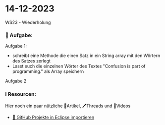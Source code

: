 # 14-12-2023
WS23 - Wiederholung

### 📝 Aufgabe:

Aufgabe 1:
 - schreibt eine Methode die einen Satz in ein String array mit den Wörtern des Satzes zerlegt
 - Lasst euch die einzelnen Wörter des Textes "Confusion is part of programming." als Array speichern

Aufgabe 2




  ### ℹ️ Resourcen:
Hier noch ein paar nützliche 📃Artikel, 🖊️Threads und 🎥Videos

- [ 🎥 GitHub Projekte in Eclipse importieren](https://drive.google.com/file/d/1IpwHADmwViEGQ7Pf4BgybUYpz7WBoMe5/view?usp=sharing)
